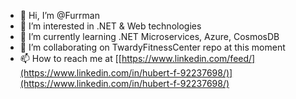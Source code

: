 - 👋 Hi, I’m @Furrman
- 👀 I’m interested in .NET & Web technologies
- 🌱 I’m currently learning .NET Microservices, Azure, CosmosDB
- 💞️ I’m collaborating on TwardyFitnessCenter repo at this moment
- 📫 How to reach me at [[https://www.linkedin.com/feed/](https://www.linkedin.com/in/hubert-f-92237698/)](https://www.linkedin.com/in/hubert-f-92237698/)
